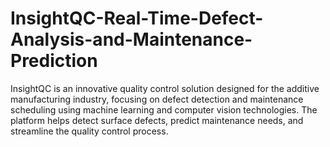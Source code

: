 # InsightQC-Real-Time-Defect-Analysis-and-Maintenance-Prediction
InsightQC is an innovative quality control solution designed for the additive manufacturing industry, focusing on defect detection and maintenance scheduling using machine learning and computer vision technologies. The platform helps detect surface defects, predict maintenance needs, and streamline the quality control process.
